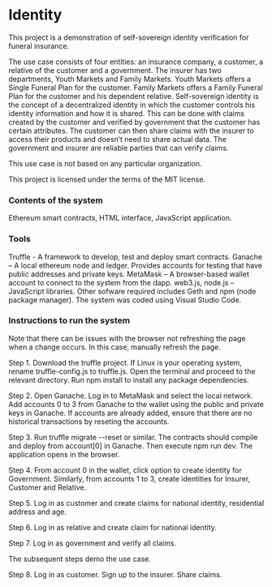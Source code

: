 # Identity

This project is a demonstration of self-sovereign identity verification for funeral insurance. 

The use case consists of four entities: an insurance company, a customer, a relative of the customer and a government. The insurer has two departments, Youth Markets and Family Markets. Youth Markets offers a Single Funeral Plan for the customer. Family Markets offers a Family Funeral Plan for the customer and his dependent relative. Self-sovereign identity is the concept of a decentralized identity in which the customer controls his identity information and how it is shared. This can be done with claims created by the customer and verified by government that the customer has certain attributes. The customer can then share claims with the insurer to access their products and doesn’t need to share actual data. The government and insurer are reliable parties that can verify claims.

This use case is not based on any particular organization.

This project is licensed under the terms of the MIT license.

### Contents of the system
Ethereum smart contracts, HTML interface, JavaScript application.

### Tools
Truffle  - A framework to develop, test and deploy smart contracts.
Ganache – A local ethereum node and ledger. Provides accounts for testing that have public addresses and private keys.
MetaMask – A browser-based wallet account to connect to the system from the dapp.
web3.js, node.js – JavaScript libraries.
Other sofware required includes Geth and npm (node package manager).
The system was coded using Visual Studio Code.

### Instructions to run the system
Note that there can be issues with the browser not refreshing the page when a change occurs. In this case, manually refresh the page.

Step 1. Download the truffle project. If Linux is your operating system, rename truffle-config.js to truffle.js. Open the terminal and proceed to the relevant directory. Run npm install to install any package dependencies.

Step 2. Open Ganache. Log in to MetaMask and select the local network. Add accounts 0 to 3 from Ganache to the wallet using the public and private keys in Ganache. If accounts are already added, ensure that there are no historical transactions by reseting the accounts.

Step 3. Run truffle migrate --reset or similar. The contracts should compile and deploy from account[0] in Ganache. Then execute npm run dev. The application opens in the browser.

Step 4. From account 0 in the wallet, click option to create identity for Government. Similarly, from accounts 1 to 3, create identities for Insurer, Customer and Relative. 

Step 5. Log in as customer and create claims for national identity, residential address and age.

Step 6. Log in as relative and create claim for national identity.

Step 7. Log in as government and verify all claims.

The subsequent steps demo the use case.

Step 8. Log in as customer. Sign up to the insurer. Share claims.

